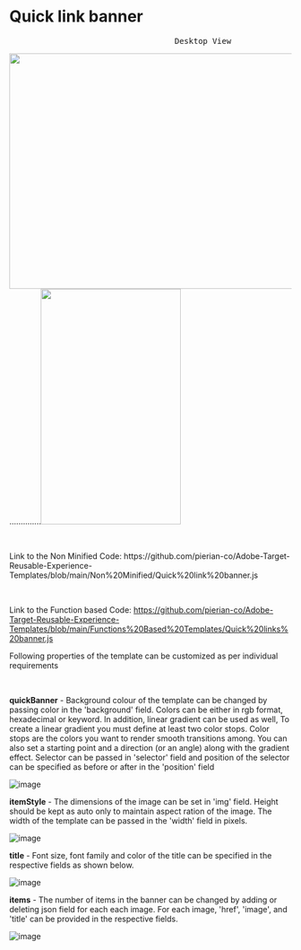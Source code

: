 # Quick link banner
<pre>                                   Desktop View                                                            Mobile View             </pre>
<img src="https://user-images.githubusercontent.com/101316657/176439666-3654cf7e-a04b-4bc3-9666-047f5efde446.png" width="700" height="420">..............<img src="" width="250" height="420">


<p>&nbsp;</p>
Link to the Non Minified Code: https://github.com/pierian-co/Adobe-Target-Reusable-Experience-Templates/blob/main/Non%20Minified/Quick%20link%20banner.js
<p>&nbsp;</p>

Link to the Function based Code: https://github.com/pierian-co/Adobe-Target-Reusable-Experience-Templates/blob/main/Functions%20Based%20Templates/Quick%20links%20banner.js

Following properties of the template can be customized as per individual requirements
<p>&nbsp;</p>

**quickBanner** -  Background colour of the template can be changed by passing color in the 'background' field. Colors can be either in rgb format, hexadecimal or keyword. In addition, linear gradient can be used as well, To create a linear gradient you must define at least two color stops. Color stops are the colors you want to render smooth transitions among. You can also set a starting point and a direction (or an angle) along with the gradient effect. Selector can be passed in 'selector' field and position of the selector can be specified as before or after in the 'position' field

![image](https://user-images.githubusercontent.com/101316657/175918099-b018872e-bf8a-4965-89ef-3fbe8572e2e1.png)

**itemStyle** - The dimensions of the image can be set in 'img' field. Height should be kept as auto only to maintain aspect ration of the image. The width of the template can be passed in the 'width' field in pixels. 

![image](https://user-images.githubusercontent.com/101316657/175918351-6890fe80-bc03-4944-8631-5df204ff392a.png)

**title** - Font size, font family and color of the title can be specified in the respective fields as shown below. 

![image](https://user-images.githubusercontent.com/101316657/175918570-22b76c64-1b80-4e34-9c5f-5626de962e64.png)

**items** - The number of items in the banner can be changed by adding or deleting json field for each each image. For each image, 'href', 'image', and 'title' can be provided in the respective fields. 

![image](https://user-images.githubusercontent.com/101316657/175918938-f89e84eb-166b-4aff-b161-c8d7ed2c4f43.png)



